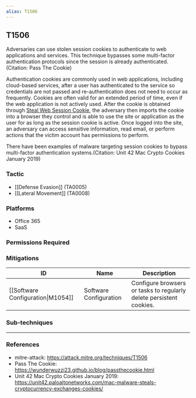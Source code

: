 ```yaml
---
alias: T1506
---
```


## T1506

Adversaries can use stolen session cookies to authenticate to web applications and services. This technique bypasses some multi-factor authentication protocols since the session is already authenticated.(Citation: Pass The Cookie)

Authentication cookies are commonly used in web applications, including cloud-based services, after a user has authenticated to the service so credentials are not passed and re-authentication does not need to occur as frequently. Cookies are often valid for an extended period of time, even if the web application is not actively used. After the cookie is obtained through [Steal Web Session Cookie](https://attack.mitre.org/techniques/T1539), the adversary then imports the cookie into a browser they control and is able to use the site or application as the user for as long as the session cookie is active. Once logged into the site, an adversary can access sensitive information, read email, or perform actions that the victim account has permissions to perform.

There have been examples of malware targeting session cookies to bypass multi-factor authentication systems.(Citation: Unit 42 Mac Crypto Cookies January 2019) 


### Tactic
- [[Defense Evasion]] (TA0005)
- [[Lateral Movement]] (TA0008)

### Platforms
- Office 365
- SaaS

### Permissions Required

### Mitigations

| ID | Name | Description |
| --- | --- | --- |
| [[Software Configuration\|M1054]] | Software Configuration | Configure browsers or tasks to regularly delete persistent cookies. |

### Sub-techniques


---
### References

- mitre-attack: https://attack.mitre.org/techniques/T1506
- Pass The Cookie: https://wunderwuzzi23.github.io/blog/passthecookie.html
- Unit 42 Mac Crypto Cookies January 2019: https://unit42.paloaltonetworks.com/mac-malware-steals-cryptocurrency-exchanges-cookies/
